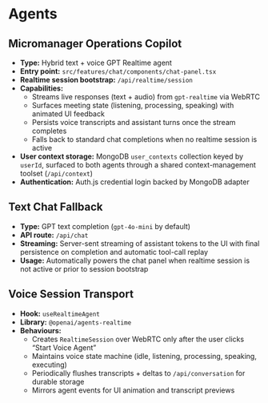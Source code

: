# Agents

## Micromanager Operations Copilot
- **Type:** Hybrid text + voice GPT Realtime agent
- **Entry point:** `src/features/chat/components/chat-panel.tsx`
- **Realtime session bootstrap:** `/api/realtime/session`
- **Capabilities:**
  - Streams live responses (text + audio) from `gpt-realtime` via WebRTC
  - Surfaces meeting state (listening, processing, speaking) with animated UI feedback
  - Persists voice transcripts and assistant turns once the stream completes
  - Falls back to standard chat completions when no realtime session is active
- **User context storage:** MongoDB `user_contexts` collection keyed by `userId`, surfaced to both agents through a shared context-management toolset (`/api/context`)
- **Authentication:** Auth.js credential login backed by MongoDB adapter

## Text Chat Fallback
- **Type:** GPT text completion (`gpt-4o-mini` by default)
- **API route:** `/api/chat`
- **Streaming:** Server-sent streaming of assistant tokens to the UI with final persistence on completion and automatic tool-call replay
- **Usage:** Automatically powers the chat panel when realtime session is not active or prior to session bootstrap

## Voice Session Transport
- **Hook:** `useRealtimeAgent`
- **Library:** `@openai/agents-realtime`
- **Behaviours:**
  - Creates `RealtimeSession` over WebRTC only after the user clicks “Start Voice Agent”
  - Maintains voice state machine (idle, listening, processing, speaking, executing)
  - Periodically flushes transcripts + deltas to `/api/conversation` for durable storage
  - Mirrors agent events for UI animation and transcript previews
